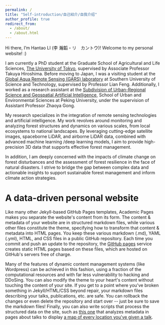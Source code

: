 ```yaml
---
permalink: /
title: "Self-introduction/自己紹介/自我介绍"
author_profile: true
redirect_from: 
  - /about/
  - /about.html
---
```


Hi there, I’m Hantao LI (李 瀚韜・リ　カントウ)! Welcome to my personal website! :)

I am currently a PhD student at the Graduate School of Agricultural and Life Sciences, [The University of Tokyo](https://www.u-tokyo.ac.jp/ja/index.html), supervised by Associate Professor Takuya Hiroshima. Before moving to Japan, I was a visiting student at the [Global Aqua Remote Sensing (GARS) laboratory](https://garslab.com/) at Southern University of Science and Technology, supervised by Professor Lian Feng. Additionally, I worked as a research assistant at the [Subdivision of Urban-Regional Science and Geospatial Artificial Intelligence](https://supdgeoai.wordpress.com/), School of Urban and Environmental Sciences at Peking University, under the supervision of Assistant Professor Zhaoya Gong.

My research specializes in the integration of remote sensing technologies and artificial intelligence. My work revolves around monitoring and analyzing forest structures and dynamics on various scales, from local ecosystems to national landscapes. By leveraging cutting-edge satellite images, spaceborne LiDAR, and airborne LiDAR data, combined with advanced machine learning /deep learning models, I aim to provide high-precision 3D data that supports effective forest management.

In addition, I am deeply concerned with the impacts of climate change on forest disturbances and the assessment of forest resilience in the face of natural disasters. I strive to bridge the gap between complex data and actionable insights to support sustainable forest management and inform climate action strategies.

A data-driven personal website
======
Like many other Jekyll-based GitHub Pages templates, Academic Pages makes you separate the website's content from its form. The content & metadata of your website are in structured markdown files, while various other files constitute the theme, specifying how to transform that content & metadata into HTML pages. You keep these various markdown (.md), YAML (.yml), HTML, and CSS files in a public GitHub repository. Each time you commit and push an update to the repository, the [GitHub pages](https://pages.github.com/) service creates static HTML pages based on these files, which are hosted on GitHub's servers free of charge.

Many of the features of dynamic content management systems (like Wordpress) can be achieved in this fashion, using a fraction of the computational resources and with far less vulnerability to hacking and DDoSing. You can also modify the theme to your heart's content without touching the content of your site. If you get to a point where you've broken something in Jekyll/HTML/CSS beyond repair, your markdown files describing your talks, publications, etc. are safe. You can rollback the changes or even delete the repository and start over -- just be sure to save the markdown files! Finally, you can also write scripts that process the structured data on the site, such as [this one](https://github.com/academicpages/academicpages.github.io/blob/master/talkmap.ipynb) that analyzes metadata in pages about talks to display [a map of every location you've given a talk](https://academicpages.github.io/talkmap.html).

